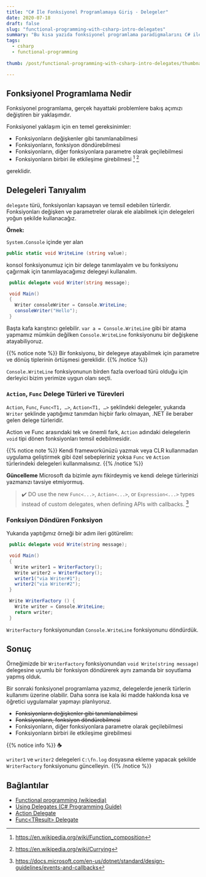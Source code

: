 ```yaml
---
title: "C# İle Fonksiyonel Programlamaya Giriş - Delegeler"
date: 2020-07-18
draft: false
slug: "functional-programming-with-csharp-intro-delegates"
summary: "Bu kısa yazıda fonksiyonel programlama paradigmalarını C# ile uygulayabilmek için `delegate` türlerini tanıyıp kullanacağız"
tags:
  - csharp
  - functional-programming
  
thumb: /post/functional-programming-with-csharp-intro-delegates/thumbnail.png

---
```


## Fonksiyonel Programlama Nedir

Fonksiyonel programlama, gerçek hayattaki problemlere bakış açımızı değiştiren
bir yaklaşımdır.

Fonksiyonel yaklaşım için en temel gereksinimler:

- Fonksiyonların değişkenler gibi tanımlanabilmesi
- Fonksiyonların, fonksiyon döndürebilmesi
- Fonksiyonların, diğer fonksiyonlara parametre olarak geçilebilmesi
- Fonksiyonların birbiri ile etkileşime girebilmesi [^composing] [^currying]

gereklidir.

## Delegeleri Tanıyalım

`delegate` türü, fonksiyonları kapsayan ve temsil edebilen türlerdir.
Fonksiyonları değişken ve parametreler olarak ele alabilmek için delegeleri yoğun
şekilde kullanacağız.

**Örnek:**

`System.Console` içinde yer alan 

```csharp
public static void WriteLine (string value);
``` 

konsol fonksiyonumuz için bir delege
tanımlayalım ve bu fonksiyonu çağırmak için tanımlayacağımız delegeyi kullanalım.

```csharp
 public delegate void Writer(string message);

 void Main()
 {
   Writer consoleWriter = Console.WriteLine;
   consoleWriter("Hello");
 }
```

Başta kafa karıştırıcı gelebilir. `var a = Console.WriteLine` gibi bir atama
yapmamız mümkün değilken `Console.WriteLine` fonksiyonunu bir değişkene
atayabiliyoruz.

{{% notice note %}}
Bir fonksiyonu, bir delegeye atayabilmek için parametre ve dönüş tiplerinin
örtüşmesi gereklidir.
{{% /notice %}}

`Console.WriteLine` fonksiyonunun birden fazla overload türü olduğu için
derleyici bizim yerimize uygun olanı seçti.

### `Action`, `Func` Delege Türleri ve Türevleri

`Action`, `Func`, `Func<T1, …>`, `Action<T1, …>` şeklindeki delegeler,
yukarıda `Writer` şeklinde yaptığımız tanımdan hiçbir farkı olmayan, .NET ile
beraber gelen delege türleridir.

Action ve Func arasındaki tek ve önemli fark, `Action` adındaki delegelerin
`void` tipi dönen fonksiyonları temsil edebilmesidir.

{{% notice note %}}
Kendi frameworkünüzü yazmak veya CLR kullanmadan uygulama geliştirmek gibi özel
sebepleriniz yoksa `Func` ve `Action` türlerindeki delegeleri kullanmalısınız.
{{% /notice %}}

**Güncelleme**
Microsoft da bizimle aynı fikirdeymiş ve kendi delege türlerinizi yazmanızı
tavsiye etmiyormuş.

> ✔️ DO use the new `Func<...>`, `Action<...>`, or `Expression<...>` types
> instead of custom delegates, when defining APIs with callbacks.
> [^do-not-use-custom-delegates]

### Fonksiyon Döndüren Fonksiyon

Yukarıda yaptığımız örneği bir adım ileri götürelim:

```csharp
 public delegate void Write(string message);

 void Main()
 {
   Write writer1 = WriterFactory();
   Write writer2 = WriterFactory();
   writer1("via Writer#1");
   writer2("via Writer#2");
 }

 Write WriterFactory () {
   Write writer = Console.WriteLine;
   return writer;
 }
```

`WriterFactory` fonksiyonundan `Console.WriteLine` fonksiyonunu döndürdük.

## Sonuç

Örneğimizde bir `WriterFactory` fonksiyonundan `void Write(string message)`
delegesine uyumlu bir fonksiyon döndürerek aynı zamanda bir soyutlama yapmış
olduk.

Bir sonraki fonksiyonel programlama yazımız, delegelerde jenerik türlerin
kullanımı üzerine olabilir. Daha sonra ise kala iki madde hakkında kısa ve
öğretici uygulamalar yapmayı planlıyoruz.

- ~~Fonksiyonların değişkenler gibi tanımlanabilmesi~~
- ~~Fonksiyonların, fonksiyon döndürebilmesi~~
- Fonksiyonların, diğer fonksiyonlara parametre olarak geçilebilmesi
- Fonksiyonların birbiri ile etkileşime girebilmesi

{{% notice info %}}
**☕**

`writer1` ve `writer2` delegeleri  `C:\fn.log` dosyasına ekleme yapacak şekilde
`WriterFactory` fonksiyonunu güncelleyin.
{{% /notice %}}

## Bağlantılar

- [Functional programming (wikipedia)](https://en.wikipedia.org/wiki/Functional_programming)
- [Using Delegates (C# Programming Guide)
](https://docs.microsoft.com/en-us/dotnet/csharp/programming-guide/delegates/using-delegates)
- [Action Delegate](https://docs.microsoft.com/en-us/dotnet/api/system.action)
- [Func\<TResult> Delegate](https://docs.microsoft.com/en-us/dotnet/api/system.func-1)

[^composing]: https://en.wikipedia.org/wiki/Function_composition
[^currying]: https://en.wikipedia.org/wiki/Currying
[^do-not-use-custom-delegates]: https://docs.microsoft.com/en-us/dotnet/standard/design-guidelines/events-and-callbacks